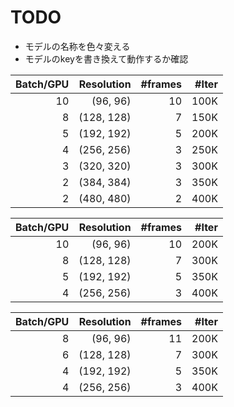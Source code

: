 # TODO
- モデルの名称を色々変える
- モデルのkeyを書き換えて動作するか確認

|Batch/GPU|Resolution|#frames|#Iter|
|---:|---:|---:|---:|
|10|(96, 96)|10|100K|
|8|(128, 128)|7|150K|
|5|(192, 192)|5|200K|
|4|(256, 256)|3|250K|
|3|(320, 320)|3|300K|
|2|(384, 384)|3|350K|
|2|(480, 480)|2|400K|

|Batch/GPU|Resolution|#frames|#Iter|
|---:|---:|---:|---:|
|10|(96, 96)|10|200K|
|8|(128, 128)|7|300K|
|5|(192, 192)|5|350K|
|4|(256, 256)|3|400K|

|Batch/GPU|Resolution|#frames|#Iter|
|---:|---:|---:|---:|
|8|(96, 96)|11|200K|
|6|(128, 128)|7|300K|
|4|(192, 192)|5|350K|
|4|(256, 256)|3|400K|